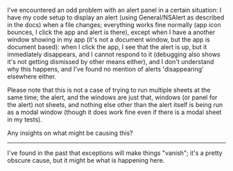 

I've encountered an odd problem with an alert panel in a certain situation: I have my code setup to display an alert (using General/NSAlert as described in the docs) when a file changes; everything works fine normally (app icon bounces, I click the app and alert is there), except when I have a another window showing in my app (it's not a document window, but the app is document based): when I click the app, I see that the alert is up, but it immediately disappears, and I cannot respond to it (debugging also shows it's not getting dismissed by other means either), and I don't understand why this happens, and I've found no mention of alerts 'disappearing' elsewhere either.

Please note that this is not a case of trying to run multiple sheets at the same time; the alert, and the windows are just that, windows (or panel for the alert) not sheets, and nothing else other than the alert itself is being run as a modal window (though it does work fine even if there is a modal sheet in my tests).

Any insights on what might be causing this?

----
I've found in the past that exceptions will make things "vanish"; it's a pretty obscure cause, but it might be what is happening here.